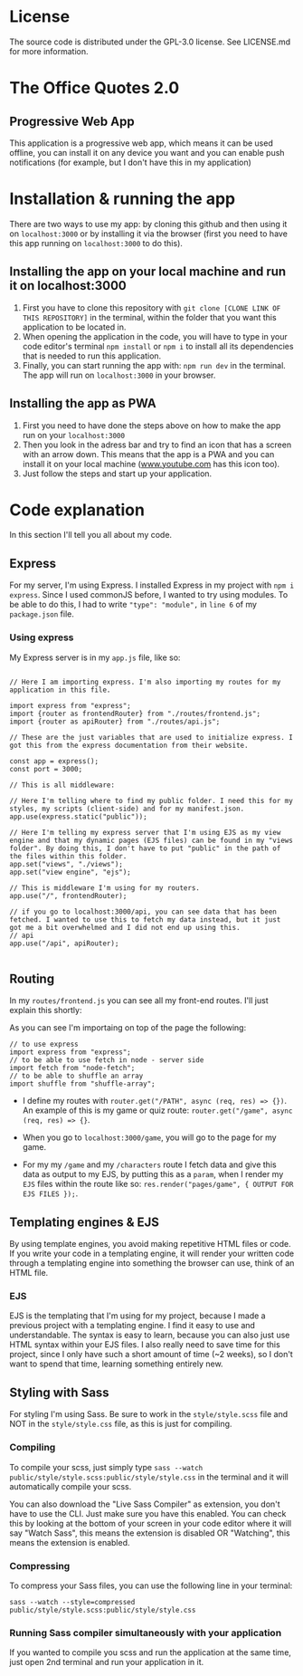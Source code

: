 # License

The source code is distributed under the GPL-3.0 license. See LICENSE.md for more information.

# The Office Quotes 2.0

## Progressive Web App

This application is a progressive web app, which means it can be used offline, you can install it on any device you want and you can enable push notifications (for example, but I don't have this in my application)

# Installation & running the app

There are two ways to use my app: by cloning this github and then using it on `localhost:3000` or by installing it via the browser (first you need to have this app running on `localhost:3000` to do this).

## Installing the app on your local machine and run it on localhost:3000

1. First you have to clone this repository with `git clone [CLONE LINK OF THIS REPOSITORY]` in the terminal, within the folder that you want this application to be located in.
2. When opening the application in the code, you will have to type in your code editor's terminal `npm install` or `npm i` to install all its dependencies that is needed to run this application.
3. Finally, you can start running the app with: `npm run dev` in the terminal. The app will run on `localhost:3000` in your browser.

## Installing the app as PWA

1. First you need to have done the steps above on how to make the app run on your `localhost:3000`
2. Then you look in the adress bar and try to find an icon that has a screen with an arrow down. This means that the app is a PWA and you can install it on your local machine (www.youtube.com has this icon too).
3. Just follow the steps and start up your application.

# Code explanation

In this section I'll tell you all about my code.

## Express

For my server, I'm using Express. I installed Express in my project with `npm i express`. Since I used commonJS before, I wanted to try using modules. To be able to do this, I had to write `"type": "module",` in `line 6` of my `package.json` file.

### Using express

My Express server is in my `app.js` file, like so:

```

// Here I am importing express. I'm also importing my routes for my application in this file.

import express from "express";
import {router as frontendRouter} from "./routes/frontend.js";
import {router as apiRouter} from "./routes/api.js";

// These are the just variables that are used to initialize express. I got this from the express documentation from their website.

const app = express();
const port = 3000;

// This is all middleware:

// Here I'm telling where to find my public folder. I need this for my styles, my scripts (client-side) and for my manifest.json.
app.use(express.static("public"));

// Here I'm telling my express server that I'm using EJS as my view engine and that my dynamic pages (EJS files) can be found in my "views folder". By doing this, I don't have to put "public" in the path of the files within this folder.
app.set("views", "./views");
app.set("view engine", "ejs");

// This is middleware I'm using for my routers.
app.use("/", frontendRouter);

// if you go to localhost:3000/api, you can see data that has been fetched. I wanted to use this to fetch my data instead, but it just got me a bit overwhelmed and I did not end up using this.
// api
app.use("/api", apiRouter);


```

## Routing

In my `routes/frontend.js` you can see all my front-end routes. I'll just explain this shortly:

As you can see I'm importaing on top of the page the following:

```
// to use express
import express from "express";
// to be able to use fetch in node - server side
import fetch from "node-fetch";
// to be able to shuffle an array
import shuffle from "shuffle-array";

```

- I define my routes with `router.get("/PATH", async (req, res) => {})`. An example of this is my game or quiz route: `router.get("/game", async (req, res) => {}`.

- When you go to `localhost:3000/game`, you will go to the page for my game.

- For my my `/game` and my `/characters` route I fetch data and give this data as output to my EJS, by putting this as a `param`, when I render my `EJS` files within the route like so: `res.render("pages/game", { OUTPUT FOR EJS FILES });`.

## Templating engines & EJS

By using template engines, you avoid making repetitive HTML files or code. If you write your code in a templating engine, it will render your written code through a templating engine into something the browser can use, think of an HTML file.

### EJS

EJS is the templating that I'm using for my project, because I made a previous project with a templating engine. I find it easy to use and understandable. The syntax is easy to learn, because you can also just use HTML syntax within your EJS files. I also really need to save time for this project, since I only have such a short amount of time (~2 weeks), so I don't want to spend that time, learning something entirely new.

## Styling with Sass

For styling I'm using Sass. Be sure to work in the `style/style.scss` file and NOT in the `style/style.css` file, as this is just for compiling.

### Compiling

To compile your scss, just simply type `sass --watch public/style/style.scss:public/style/style.css` in the terminal and it will automatically compile your scss.

You can also download the "Live Sass Compiler" as extension, you don't have to use the CLI. Just make sure you have this enabled. You can check this by looking at the bottom of your screen in your code editor where it will say "Watch Sass", this means the extension is disabled OR "Watching", this means the extension is enabled.

### Compressing

To compress your Sass files, you can use the following line in your terminal:

`sass --watch --style=compressed public/style/style.scss:public/style/style.css`

### Running Sass compiler simultaneously with your application

If you wanted to compile you scss and run the application at the same time, just open 2nd terminal and run your application in it.
